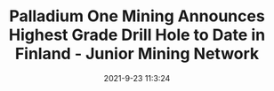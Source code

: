 ---
"title": "Palladium One Mining Announces Highest Grade Drill Hole to Date in Finland - Junior Mining Network"
"date": "2021-9-23 11:3:24"
"feed_name": "GOOGLENEWSMINING"
"feed_website": "https://news.google.com/search?q=mining%2Bincident&hl=en-US&gl=US&ceid=US:en"
"feed_rss": "https://news.google.com/rss/search?q=mining%2Bincident&hl=en-US&gl=US&ceid=US:en"
"link": "https://www.juniorminingnetwork.com/junior-miner-news/press-releases/1909-tsx-venture/pdm/107161-palladium-one-announces-highest-grade-drill-hole-to-date-in-finland.html"
"file": "_posts/2021-1-1-153ee922beca9e4120138171675d9bbf125bb39c.md"
"accident": "0"
"drilling": "0"
"dead": "0"
"injured": "0"
"where": "unknown site"
---